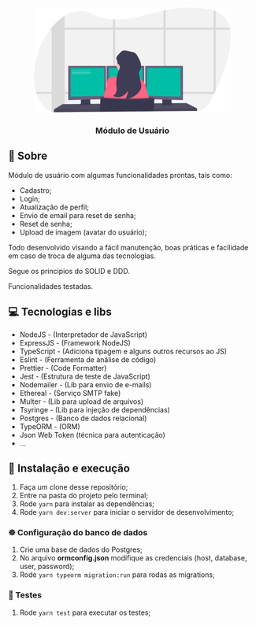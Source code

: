 <h3 align="center">
<img alt="GoStack" width="400px" src="./.github/undraw_programmer_imem.svg" />
</h3>
<h3 align="center">
  Módulo de Usuário
</h3>

## 🚀 Sobre

Módulo de usuário com algumas funcionalidades prontas, tais como:

- Cadastro;
- Login;
- Atualização de perfil;
- Envio de email para reset de senha;
- Reset de senha;
- Upload de imagem (avatar do usuário);

Todo desenvolvido visando a fácil manutenção, boas práticas e facilidade em caso de troca de alguma das tecnologias.

Segue os principios do SOLID e DDD.

Funcionalidades testadas.

## 💻 Tecnologias e libs

- NodeJS - (Interpretador de JavaScript)
- ExpressJS - (Framework NodeJS)
- TypeScript - (Adiciona tipagem e alguns outros recursos ao JS)
- Eslint - (Ferramenta de análise de código)
- Prettier - (Code Formatter)
- Jest - (Estrutura de teste de JavaScript)
- Nodemailer - (Lib para envio de e-mails)
- Ethereal - (Serviço SMTP fake)
- Multer - (Lib para upload de arquivos)
- Tsyringe - (Lib para injeção de dependências)
- Postgres - (Banco de dados relacional)
- TypeORM - (ORM)
- Json Web Token (técnica para autenticação)
- ...

## 🚀 Instalação e execução

1. Faça um clone desse repositório;
2. Entre na pasta do projeto pelo terminal;
3. Rode `yarn` para instalar as dependências;
4. Rode `yarn dev:server` para iniciar o servidor de desenvolvimento;

### ☸ Configuração do banco de dados

1. Crie uma base de dados do Postgres;
2. No arquivo **ormconfig.json** modifique as credenciais (host, database, user, password);
3. Rode `yarn typeorm migration:run` para rodas as migrations;

### 🧪 Testes

1. Rode `yarn test` para executar os testes;
